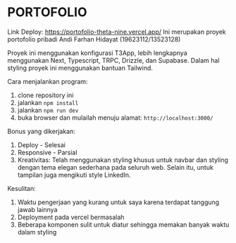 # PORTOFOLIO
Link Deploy: https://portofolio-theta-nine.vercel.app/
Ini merupakan proyek portofolio pribadi Andi Farhan Hidayat (19623112/13523128)

Proyek ini menggunakan konfigurasi T3App, lebih lengkapnya menggunakan Next, Typescript, TRPC, Drizzle, dan Supabase. Dalam hal styling proyek ini menggunakan bantuan Tailwind.

Cara menjalankan program:
1. clone repository ini
2. jalankan `npm install`
3. jalankan `npm run dev`
4. buka browser dan mulailah menuju alamat: `http://localhost:3000/`

Bonus yang dikerjakan:
1. Deploy - Selesai
2. Responsive - Parsial
3. Kreativitas: Telah menggunakan styling khusus untuk navbar dan styling dengan tema elegan sederhana pada seluruh web. Selain itu, untuk tampilan juga mengikuti style LinkedIn.


Kesulitan:
1. Waktu pengerjaan yang kurang untuk saya karena terdapat tanggung jawab lainnya
2. Deployment pada vercel bermasalah
3. Beberapa komponen sulit untuk diatur sehingga memakan banyak waktu dalam styling